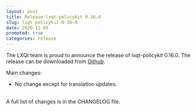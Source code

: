 ```yaml
---
layout: post
title: Release lxqt-policykit 0.16.0
slug: lxqt-policykit-0-16-0
date: 2020-11-05
promoted: true
categories: release
---
```

The LXQt team is proud to announce the release of lxqt-policykit 0.16.0.
The release can be downloaded from [Github](https://github.com/lxqt/lxqt-policykit/releases).

Main changes:

* No change except for translation updates.

<br/>
A full list of changes is in the CHANGELOG file.
<br/>
